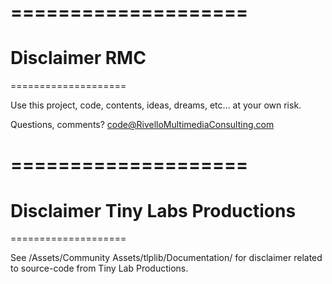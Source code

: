 ====================
====================
Disclaimer RMC
====================
====================

Use this project, code, contents, ideas, dreams, etc… at your own risk. 

Questions, comments? 
code@RivelloMultimediaConsulting.com


====================
====================
Disclaimer Tiny Labs Productions
====================
====================

See /Assets/Community Assets/tlplib/Documentation/ for disclaimer related to source-code from Tiny Lab Productions.

